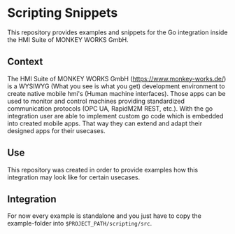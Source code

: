 # Scripting Snippets

This repository provides examples and snippets for the Go integration inside the HMI Suite of MONKEY WORKS GmbH.

## Context
The HMI Suite of MONKEY WORKS GmbH (https://www.monkey-works.de/) is a WYSIWYG (What you see is what you get) development environment to create native mobile hmi's (Human machine interfaces). Those apps can be used to monitor and control machines providing standardized communication protocols (OPC UA, RapidM2M REST, etc.). 
With the go integration user are able to implement custom go code which is embedded into created mobile apps. That way they can extend and adapt their designed apps for their usecases.  

## Use
This repository was created in order to provide examples how this integration may look like for certain usecases.

## Integration
For now every example is standalone and you just have to copy the example-folder into `$PROJECT_PATH/scripting/src`.

